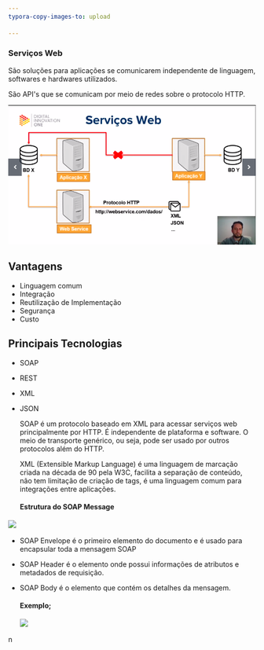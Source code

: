 ```yaml
---
typora-copy-images-to: upload

---
```


### Serviços Web

São soluções para aplicações se comunicarem independente de linguagem, softwares e hardwares utilizados.

São API's que se comunicam por meio de redes sobre o protocolo HTTP.

![img](https://github.com/Cleber-Woheriton/desafio-github-repositorio/blob/main/Fundamentos_de_Arquitetura_de_Sistemas/img0.png?raw=true)

## Vantagens


- Linguagem comum
- Integração
- Reutilização de Implementação
- Segurança
- Custo

## Principais Tecnologias

- SOAP

- REST

- XML

- JSON

  SOAP é um protocolo baseado em XML para acessar serviços web principalmente por HTTP. É independente de plataforma e software. O meio de transporte genérico, ou seja, pode ser usado por outros protocolos além do HTTP.

  XML (Extensible Markup Language) é uma linguagem de marcação criada na década de 90 pela W3C, facilita a separação de conteúdo, não tem limitação de criação de tags, é uma linguagem comum para integrações entre aplicações.

  #### Estrutura do SOAP Message

  

![](/home/cleber/Imagens/img01.png)



- SOAP Envelope é o primeiro elemento do documento e é usado para encapsular toda a mensagem SOAP

- SOAP Header é o elemento onde possui informações de atributos e metadados de requisição.

- SOAP Body é o elemento que contém os detalhes da mensagem.

  #### Exemplo;

  ![](/home/cleber/Imagens/img02.png)

n
